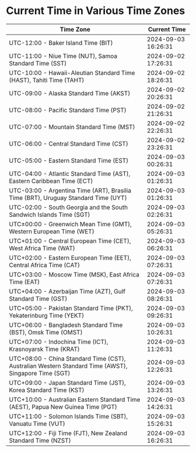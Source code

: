 # Current Time in Various Time Zones

| Time Zone | Current Time |
|-----------|--------------|
| UTC-12:00 - Baker Island Time (BIT) | 2024-09-03 16:26:31 |
| UTC-11:00 - Niue Time (NUT), Samoa Standard Time (SST) | 2024-09-02 17:26:31 |
| UTC-10:00 - Hawaii-Aleutian Standard Time (HAST), Tahiti Time (TAHT) | 2024-09-02 18:26:31 |
| UTC-09:00 - Alaska Standard Time (AKST) | 2024-09-02 20:26:31 |
| UTC-08:00 - Pacific Standard Time (PST) | 2024-09-02 21:26:31 |
| UTC-07:00 - Mountain Standard Time (MST) | 2024-09-02 22:26:31 |
| UTC-06:00 - Central Standard Time (CST) | 2024-09-02 23:26:31 |
| UTC-05:00 - Eastern Standard Time (EST) | 2024-09-03 00:26:31 |
| UTC-04:00 - Atlantic Standard Time (AST), Eastern Caribbean Time (ECT) | 2024-09-03 01:26:31 |
| UTC-03:00 - Argentina Time (ART), Brasília Time (BRT), Uruguay Standard Time (UYT) | 2024-09-03 01:26:31 |
| UTC-02:00 - South Georgia and the South Sandwich Islands Time (SGT) | 2024-09-03 02:26:31 |
| UTC±00:00 - Greenwich Mean Time (GMT), Western European Time (WET) | 2024-09-03 05:26:31 |
| UTC+01:00 - Central European Time (CET), West Africa Time (WAT) | 2024-09-03 06:26:31 |
| UTC+02:00 - Eastern European Time (EET), Central Africa Time (CAT) | 2024-09-03 07:26:31 |
| UTC+03:00 - Moscow Time (MSK), East Africa Time (EAT) | 2024-09-03 07:26:31 |
| UTC+04:00 - Azerbaijan Time (AZT), Gulf Standard Time (GST) | 2024-09-03 08:26:31 |
| UTC+05:00 - Pakistan Standard Time (PKT), Yekaterinburg Time (YEKT) | 2024-09-03 09:26:31 |
| UTC+06:00 - Bangladesh Standard Time (BST), Omsk Time (OMST) | 2024-09-03 10:26:31 |
| UTC+07:00 - Indochina Time (ICT), Krasnoyarsk Time (KRAT) | 2024-09-03 11:26:31 |
| UTC+08:00 - China Standard Time (CST), Australian Western Standard Time (AWST), Singapore Time (SGT) | 2024-09-03 12:26:31 |
| UTC+09:00 - Japan Standard Time (JST), Korea Standard Time (KST) | 2024-09-03 13:26:31 |
| UTC+10:00 - Australian Eastern Standard Time (AEST), Papua New Guinea Time (PGT) | 2024-09-03 14:26:31 |
| UTC+11:00 - Solomon Islands Time (SBT), Vanuatu Time (VUT) | 2024-09-03 15:26:31 |
| UTC+12:00 - Fiji Time (FJT), New Zealand Standard Time (NZST) | 2024-09-03 16:26:31 |
